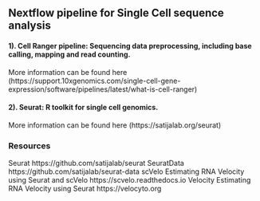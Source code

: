 <h2> Nextflow pipeline for Single Cell sequence analysis </h2>

<h4>1). Cell Ranger pipeline: Sequencing data preprocessing, including base calling, mapping and read counting.</h4> More information can be found here (https://support.10xgenomics.com/single-cell-gene-expression/software/pipelines/latest/what-is-cell-ranger)

<h4>2). Seurat: R toolkit for single cell genomics. </h4> More information can be found here (https://satijalab.org/seurat)


<h3>Resources</h3>
Seurat https://github.com/satijalab/seurat</h4>
SeuratData https://github.com/satijalab/seurat-data</h4>
scVelo Estimating RNA Velocity using Seurat and scVelo https://scvelo.readthedocs.io</h4>
Velocity Estimating RNA Velocity using Seurat https://velocyto.org</h4>
